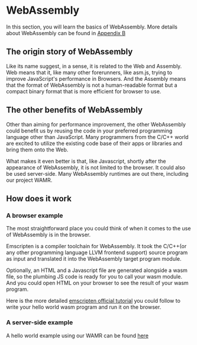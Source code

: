 # WebAssembly

In this section, you will learn the basics of WebAssembly. More details about WebAssembly can be found in [Appendix B](../../appendix/webassembly-details.md)

## The origin story of WebAssembly

Like its name suggest, in a sense, it is related to the Web and Assembly. Web means that it, like many other forerunners, like asm.js, trying to improve JavaScript's performance in Browsers. And the Assembly means that the format of WebAssembly is not a human-readable format but a compact binary format that is more efficient for browser to use.

## The other benefits of WebAssembly

Other than aiming for performance improvement, the other WebAssembly could benefit us by reusing the code in your preferred programming language other than JavaScript. Many programmers from the C/C++ world are excited to utilize the existing code base of their apps or libraries and bring them onto the Web.

What makes it even better is that, like Javascript, shortly after the appearance of WebAssembly, it is not limited to the browser. It could also be used server-side. Many WebAssembly runtimes are out there, including our project WAMR.

## How does it work

### A browser example

The most straightforward place you could think of when it comes to the use of WebAssembly is in the browser.

Emscripten is a compiler toolchain for WebAssembly. It took the C/C++(or any other programming language LLVM frontend support) source program as input and translated it into the WebAssembly target program module.

Optionally, an HTML and a Javascript file are generated alongside a wasm file, so the plumbing JS code is ready for you to call your wasm module. And you could open HTML on your browser to see the result of your wasm program.

Here is the more detailed [emscripten official tutorial](https://emscripten.org/docs/getting_started/Tutorial.html) you could follow to write your hello world wasm program and run it on the browser.

### A server-side example

A hello world example using our WAMR can be found [here](../getting_started/README.md)
